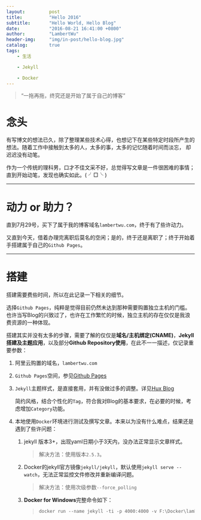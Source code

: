 ```yaml
---
layout:     	post
title:      	"Hello 2016"
subtitle:   	"Hello World, Hello Blog"
date:       	"2016-08-21 16:41:00 +0800"
author:     	"LambertWu"
header-img: 	"img/in-post/hello-blog.jpg"
catalog:	    true
tags:
    - 生活

    - Jekyll

    - Docker
---
```


> “一拖再拖，终究还是开始了属于自己的博客”

# 念头

有写博文的想法已久，除了整理某些技术心得，也想记下在某些特定时段所产生的想法。随着工作中接触到太多的人，太多的事，太多的记忆随着时间而淡忘， 却迟迟没有动笔。

作为一个传统的理科男，口才不佳文采不好，总觉得写文章是一件很困难的事情；直到开始动笔，发现也确实如此。( ╯□╰ )



---



# 动力 or 助力？

直到7月29号，买下了属于我的博客域名`lambertwu.com`，终于有了些许动力。

又直到今天，借着办理完离职后莫名的空闲；是的，终于还是离职了；终于开始着手搭建属于自己的`Github Pages`。



---



# 搭建

搭建需要费些时间，所以在此记录一下相关的细节。

选择`Github Pages`，纯粹是觉得目前仍然未达到那种需要购置独立主机的门槛。也许当写Blog的兴致过了，也许在工作繁忙的时候，独立主机的存在仅仅是我浪费资源的一种体现。

搭建其实并没有太多的步骤，需要了解的仅仅是**域名/主机绑定(CNAME)**，**Jekyll搭建及主题应用**，以及部分**Github Repository使用**，在此不一一描述，仅记录重要参数：

1. 阿里云购置的域名，`lambertwu.com`

2. `Github Pages`空间，参见[Github Pages](https://pages.github.com/)

3. `Jekyll`主题样式，是直接套用，并有没做过多的调整。详见[Hux Blog](https://github.com/huxpro/huxpro.github.io)

   简约风格，结合个性化的`Tag`，符合我对Blog的基本要求，在必要的时候，考虑增加`Category`功能。

4. 本地使用`Docker`环境进行测试及撰写文章。本来以为没有什么难点，结果还是遇到了些许问题：

   1. jekyll 版本3+，出现yaml日期小于3天内，没办法正常显示文章样式。

      > 解决方法：使用版本`2.5.3`。

   2. Docker的jekyll官方镜像`jekyll/jekyll`，默认使用`jekyll serve --watch`，无法正常监控文件修改并重新编译问题。

      > 解决方法：使用次级参数`--force_polling`

   3. **Docker for Windows**完整命令如下：

      > ``` dockerfile
      > docker run --name jekyll -ti -p 4000:4000 -v F:\Docker\lambertw.github.io\:/srv/jekyll/ jekyll/jekyll:2.5.3 jekyll serve -w --force_polling
      > ```


